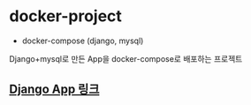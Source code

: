 # docker-project
- docker-compose (django, mysql)

Django+mysql로 만든 App을 docker-compose로 배포하는 프로젝트

[Django App 링크](https://github.com/naa02/django-mysite)
---

